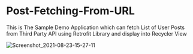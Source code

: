 # Post-Fetching-From-URL

This is The Sample Demo Application which can fetch List of User Posts from Third Party API using Retrofit Library and display into Recycler View

![Screenshot_2021-08-23-15-27-11](https://user-images.githubusercontent.com/34411633/130433552-06519c5c-a841-45d2-a7f6-a9f21bc80eba.png)
